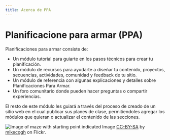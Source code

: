 ```yaml
---
title: Acerca de PPA
---
```


# Planificacione para armar (PPA)

Planificaciones para armar consiste de:

 - Un módulo tutorial para guiarte en los pasos técnicos para crear tu planificación.
 - Un módulo de recursos para ayudarte a diseñar tu contenido, proyectos, secuencias, actividades, comunidad y feedback de tu sitio.
 - Un módulo de referencia con algunas explicaciones y detalles sobre Planificaciones Para Armar.
 - Un foro comunitario donde pueden hacer preguntas o compartir experiencias.

El resto de este módulo les guiará a través del proceso de creado de un sitio web en el cual publicar sus planes de clase, permitiendoles agregar los módulos que quieran o actualizar el contenido de las secciones.

![Image of maze with starting point indicated]({{site.baseurl}}/assets/img/start.jpg)
Image [CC-BY-SA](https://creativecommons.org/licenses/by-sa/2.0/) by [mikecogh](https://www.flickr.com/photos/mikecogh/11300349426) on Flickr.
